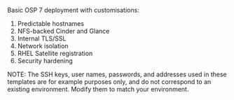 Basic OSP 7 deployment with customisations:

1. Predictable hostnames
2. NFS-backed Cinder and Glance
3. Internal TLS/SSL
4. Network isolation
5. RHEL Satellite registration
6. Security hardening

NOTE: The SSH keys, user names, passwords, and addresses used in these templates are for example purposes only, and do not correspond to an existing environment. Modify them to match your environment.
